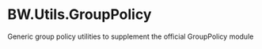 # BW.Utils.GroupPolicy
Generic group policy utilities to supplement the official GroupPolicy module
